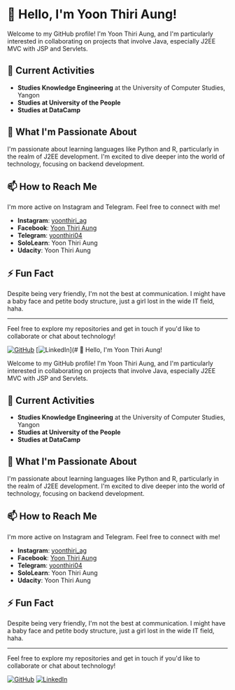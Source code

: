 # 👋 Hello, I'm Yoon Thiri Aung!

Welcome to my GitHub profile! I'm Yoon Thiri Aung, and I'm particularly interested in collaborating on projects that involve Java, especially J2EE MVC with JSP and Servlets.

## 🌟 Current Activities

- **Studies Knowledge Engineering** at the University of Computer Studies, Yangon
- **Studies at University of the People**
- **Studies at DataCamp**

## 🌱 What I'm Passionate About

I'm passionate about learning languages like Python and R, particularly in the realm of J2EE development. I'm excited to dive deeper into the world of technology, focusing on backend development.

## 📫 How to Reach Me

I'm more active on Instagram and Telegram. Feel free to connect with me!

- **Instagram**: [yoonthiri_ag](https://www.instagram.com/yoonthiri_ag)
- **Facebook**: [Yoon Thiri Aung](https://www.facebook.com/yoonthiriaung04?mibextid=ZbWKwL)
- **Telegram**: [yoonthiri04](https://t.me/yoonthiri04)
- **SoloLearn**: Yoon Thiri Aung
- **Udacity**: Yoon Thiri Aung

## ⚡ Fun Fact

Despite being very friendly, I'm not the best at communication. I might have a baby face and petite body structure, just a girl lost in the wide IT field, haha.

---

Feel free to explore my repositories and get in touch if you'd like to collaborate or chat about technology!

[![GitHub](https://img.shields.io/badge/GitHub-Profile-black?style=for-the-badge&logo=github)](https://github.com/yoon-thiri04)
[![LinkedIn](https://img.shields.io/badge/LinkedIn-Connect-blue?style=for-the-badge&logo=linkedin)](# 👋 Hello, I'm Yoon Thiri Aung!

Welcome to my GitHub profile! I'm Yoon Thiri Aung, and I'm particularly interested in collaborating on projects that involve Java, especially J2EE MVC with JSP and Servlets.

## 🌟 Current Activities

- **Studies Knowledge Engineering** at the University of Computer Studies, Yangon
- **Studies at University of the People**
- **Studies at DataCamp**

## 🌱 What I'm Passionate About

I'm passionate about learning languages like Python and R, particularly in the realm of J2EE development. I'm excited to dive deeper into the world of technology, focusing on backend development.

## 📫 How to Reach Me

I'm more active on Instagram and Telegram. Feel free to connect with me!

- **Instagram**: [yoonthiri_ag](https://www.instagram.com/yoonthiri_ag)
- **Facebook**: [Yoon Thiri Aung](https://www.facebook.com/yoonthiriaung04?mibextid=ZbWKwL)
- **Telegram**: [yoonthiri04](https://t.me/yoonthiri04)
- **SoloLearn**: Yoon Thiri Aung
- **Udacity**: Yoon Thiri Aung

## ⚡ Fun Fact

Despite being very friendly, I'm not the best at communication. I might have a baby face and petite body structure, just a girl lost in the wide IT field, haha.

---

Feel free to explore my repositories and get in touch if you'd like to collaborate or chat about technology!

[![GitHub](https://img.shields.io/badge/GitHub-Profile-black?style=for-the-badge&logo=github)](https://github.com/yoonthiriaung)
[![LinkedIn](https://img.shields.io/badge/LinkedIn-Connect-blue?style=for-the-badge&logo=linkedin)](https://www.linkedin.com/in/yoonthiriaung)

